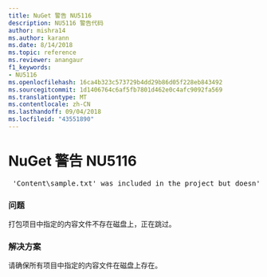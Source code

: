 ```yaml
---
title: NuGet 警告 NU5116
description: NU5116 警告代码
author: mishra14
ms.author: karann
ms.date: 8/14/2018
ms.topic: reference
ms.reviewer: anangaur
f1_keywords:
- NU5116
ms.openlocfilehash: 16ca4b323c573729b4dd29b86d05f228eb843492
ms.sourcegitcommit: 1d1406764c6af5fb7801d462e0c4afc9092fa569
ms.translationtype: MT
ms.contentlocale: zh-CN
ms.lasthandoff: 09/04/2018
ms.locfileid: "43551890"
---
```

# <a name="nuget-warning-nu5116"></a>NuGet 警告 NU5116
<pre> 'Content\sample.txt' was included in the project but doesn't exist. Skipping...</pre>

### <a name="issue"></a>问题

打包项目中指定的内容文件不存在磁盘上，正在跳过。


### <a name="solution"></a>解决方案

请确保所有项目中指定的内容文件在磁盘上存在。

